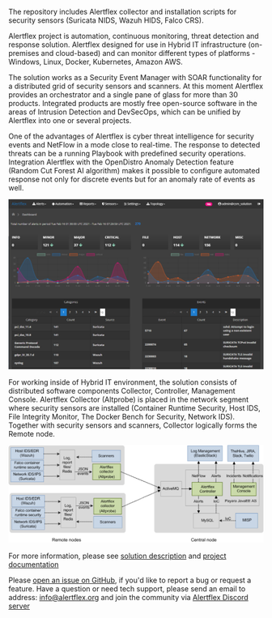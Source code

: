 The repository includes Alertflex collector and installation scripts for security sensors (Suricata NIDS, Wazuh HIDS, Falco CRS). 

Alertflex project is automation, continuous monitoring, threat detection and response solution. Alertflex designed for use in Hybrid IT infrastructure (on-premises and cloud-based) and can monitor different types of platforms - Windows, Linux, Docker, Kubernetes, Amazon AWS.

The solution works as a Security Event Manager with SOAR functionality for a distributed grid of security sensors and scanners. At this moment Alertflex provides an orchestrator and a single pane of glass for more than 30 products. Integrated products are mostly free open-source software in the areas of Intrusion Detection and DevSecOps, which can be unified by Alertflex into one or several projects.

One of the advantages of Alertflex is cyber threat intelligence for security events and NetFlow in a mode close to real-time. The response to detected threats can be a running Playbook with predefined security operations. Integration Alertflex with the OpenDistro Anomaly Detection feature (Random Cut Forest AI algorithm) makes it possible to configure automated response not only for discrete events but for an anomaly rate of events as well.

![](https://github.com/alertflex/altprobe/blob/master/img/dashboard.png)

For working inside of Hybrid IT environment, the solution consists of distributed software components Collector, Controller, Management Console. Alertflex Collector (Altprobe) is placed in the network segment where security sensors are installed (Container Runtime Security, Host IDS, File Integrity Monitor, The Docker Bench for Security, Network IDS). Together with security sensors and scanners, Collector logically forms the Remote node.

![](https://github.com/alertflex/altprobe/blob/master/img/lld-arch.png)

For more information, please see [solution description](https://alertflex.github.io/solution.html) and [project documentation](https://alertflex.github.io/doc/index.html)

Please [open an issue on GitHub](https://github.com/alertflex/altprobe/issues), if you'd like to report a bug or request a feature. 
Have a question or need tech support, please send an email to address: info@alertflex.org
and join the community via [Alertflex Discord server](https://discord.gg/wDSz7rDMWv)
